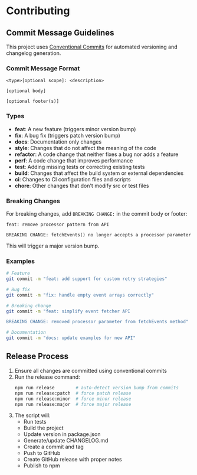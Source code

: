 # Contributing

## Commit Message Guidelines

This project uses [Conventional Commits](https://www.conventionalcommits.org/) for automated versioning and changelog generation.

### Commit Message Format

```
<type>[optional scope]: <description>

[optional body]

[optional footer(s)]
```

### Types

- **feat**: A new feature (triggers minor version bump)
- **fix**: A bug fix (triggers patch version bump)
- **docs**: Documentation only changes
- **style**: Changes that do not affect the meaning of the code
- **refactor**: A code change that neither fixes a bug nor adds a feature
- **perf**: A code change that improves performance
- **test**: Adding missing tests or correcting existing tests
- **build**: Changes that affect the build system or external dependencies
- **ci**: Changes to CI configuration files and scripts
- **chore**: Other changes that don't modify src or test files

### Breaking Changes

For breaking changes, add `BREAKING CHANGE:` in the commit body or footer:

```
feat: remove processor pattern from API

BREAKING CHANGE: fetchEvents() no longer accepts a processor parameter
```

This will trigger a major version bump.

### Examples

```bash
# Feature
git commit -m "feat: add support for custom retry strategies"

# Bug fix
git commit -m "fix: handle empty event arrays correctly"

# Breaking change
git commit -m "feat: simplify event fetcher API

BREAKING CHANGE: removed processor parameter from fetchEvents method"

# Documentation
git commit -m "docs: update examples for new API"
```

## Release Process

1. Ensure all changes are committed using conventional commits
2. Run the release command:
   ```bash
   npm run release        # auto-detect version bump from commits
   npm run release:patch  # force patch release
   npm run release:minor  # force minor release
   npm run release:major  # force major release
   ```
3. The script will:
   - Run tests
   - Build the project
   - Update version in package.json
   - Generate/update CHANGELOG.md
   - Create a commit and tag
   - Push to GitHub
   - Create GitHub release with proper notes
   - Publish to npm